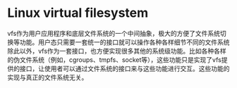 # Linux virtual filesystem

vfs作为用户应用程序和底层文件系统的一个中间抽象，极大的方便了文件系统切换等功能。用户态只需要一套统一的接口就可以操作各种各样细节不同的文件系统
除此以外，vfs作为一套接口，也方便实现很多其他的系统级功能。比如各种各样的伪文件系统（例如，cgroups、tmpfs、socket等），这些功能只是实现了vfs提供的接口，让使用者可以通过文件系统的接口来与这些功能进行交互。这些功能的实现与真正的文件系统无关。